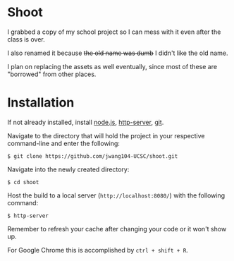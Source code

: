# Shoot

I grabbed a copy of my school project so I can mess with it even after the class is over. 

I also renamed it because ~~the old name was dumb~~ I didn't like the old name.

I plan on replacing the assets as well eventually, since most of these are "borrowed" from other places.

# Installation

If not already installed, install [node.js](https://nodejs.org/en/), [http-server](https://www.npmjs.com/package/http-server), [git](https://git-scm.com/downloads).

Navigate to the directory that will hold the project in your respective command-line and enter the following:

```
$ git clone https://github.com/jwang104-UCSC/shoot.git
```

Navigate into the newly created directory:

```
$ cd shoot
```

Host the build to a local server (`http://localhost:8080/`) with the following command:

```
$ http-server
```

Remember to refresh your cache after changing your code or it won't show up. 

For Google Chrome this is accomplished by `ctrl + shift + R`.
